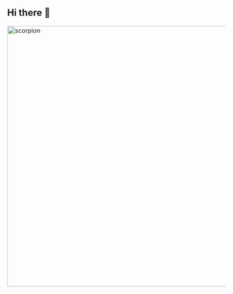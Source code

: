 ## Hi there 👋

<!--img src = "http://scorpionse.ucoz.ru/_si/0/74266194.gif" alt="scorpion" width="600" -->
<img src = "https://www.google.com/url?sa=i&url=https%3A%2F%2Fscorpionse.ucoz.ru%2Findex%2Fskorpiony_animacija_gif%2F0-166&psig=AOvVaw1Y7TBiIDh1VJDnUpHbwtxa&ust=1736278022039000&source=images&cd=vfe&opi=89978449&ved=0CBQQjhxqFwoTCPir3erp4YoDFQAAAAAdAAAAABA4" alt="scorpion" width="600">

